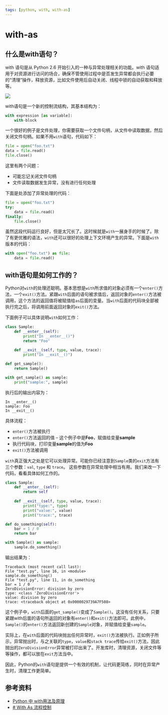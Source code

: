 ```yaml
---
tags: [python, with, with-as]
---
```


# with-as

## 什么是with语句？

with 语句是从 Python 2.6 开始引入的一种与异常处理相关的功能。with 语句适用于对资源进行访问的场合，确保不管使用过程中是否发生异常都会执行必要的“清理”操作，释放资源，比如文件使用后自动关闭、线程中锁的自动获取和释放等。

![](https://www.biaodianfu.com/wp-content/uploads/2021/09/python-with.jpg)

with语句是一个新的控制流结构，其基本结构为：

```python
with expression [as variable]:
	with-block
```

一个很好的例子是文件处理，你需要获取一个文件句柄，从文件中读取数据，然后关闭文件句柄。如果不用`with`语句，代码如下：

```python
file = open("foo.txt")
data = file.read()
file.close()
```

这里有两个问题：

- 可能忘记关闭文件句柄
- 文件读取数据发生异常，没有进行任何处理

下面是处添加了异常处理的代码：

```python
file = open("foo.txt")
try:
	data = file.read()
finally:
	file.close()
```

虽然这段代码运行良好，但是太冗长了。这时候就是`with`一展身手的时候了。除了有更优雅的语法，`with`还可以很好的处理上下文环境产生的异常。下面是`with`版本的代码：

```python
with open("foo.txt") as file:
	data = file.read()
```

## with语句是如何工作的？

Python对`with`的处理还聪明。基本思想是`with`所求值的对象必须有一个`enter()`方法，一个`exit()`方法。紧跟`with`后面的语句被求值后，返回对象的`enter()`方法被调用，这个方法的返回值将被赋值给`as`后面的变量。当`with`后面的代码块全部被执行完之后，将调用前面返回对象的`exit()`方法。

下面例子可以具体说明`with`如何工作：

```python
class Sample:
	def __enter__(self):
		print("In __enter__()")
		return "Foo"
	
	def __exit__(self, type, value, trace):
		print("In __exit__()")

def get_sample():
	return Sample()

with get_sample() as sample:
	print("sample:", sample)
```

执行后的输出内容为：

```
In __enter__()
sample: Foo
In __exit__()
```

具体流程：

- `enter()`方法被执行
- `enter()`方法返回的值 – 这个例子中是**Foo**，赋值给变量**sample**
- 执行代码块，打印变量**sample**的值为**Foo**
- `exit()`方法被调用

`with`真正强大之处是它可以处理异常。可能你已经注意到`Sample`类的`exit`方法有三个参数：`val`, `type` 和 `trace`。 这些参数在异常处理中相当有用。我们来改一下代码，看看具体如何工作的。

```python
class Sample:
	def __enter__(self):
		return self
	
	def __exit__(self, type, value, trace):
		print("type:", type)
		print("value:", value)
		print("trace:", trace)

def do_something(self):
	bar = 1 / 0
	return bar

with Sample() as sample:
	sample.do_something()
```


输出结果为：

```
Traceback (most recent call last):
File "test.py", line 16, in <module>
sample.do_something()
File "test.py", line 11, in do_something
bar = 1 / 0
ZeroDivisionError: division by zero
type: <class 'ZeroDivisionError'>
value: division by zero
trace: <traceback object at 0x0000029739A7F508>
```


这个例子中，`with`后面的`get_sample()`变成了`Sample()`。这没有任何关系，只要紧跟with后面的语句所返回的对象有`enter()`和`exit()`方法即可。此例中，`Sample()`的`enter()`方法返回新创建的`Sample`对象，并赋值给变量`sample`。

实际上，在`with`后面的代码块抛出任何异常时，`exit()`方法被执行。正如例子所示，异常抛出时，与之关联的`type`，`value`和`stack trace`传给`exit()`方法，因此抛出的`ZeroDivisionError`异常被打印出来了。开发库时，清理资源，关闭文件等等操作，都可以放在`exit`方法当中。

因此，Python的`with`语句是提供一个有效的机制，让代码更简练，同时在异常产生时，清理工作更简单。

## 参考资料

- [Python 中 with用法及原理](https://blog.csdn.net/u012609509/article/details/72911564)
- [# With As 流程控制](https://medium.com/%E7%A8%8B%E5%BC%8F%E4%B9%BE%E8%B2%A8/python-with-as-%E6%B5%81%E7%A8%8B%E6%8E%A7%E5%88%B6-bc5850dee667)